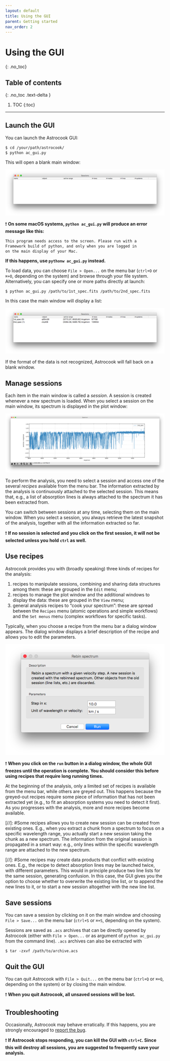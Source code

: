 ```yaml
---
layout: default
title: Using the GUI
parent: Getting started
nav_order: 2
---
```


# Using the GUI
{: .no_toc}

## Table of contents
{: .no_toc .text-delta }

1. TOC
{:toc}
---

## Launch the GUI

You can launch the Astrocook GUI:
```
$ cd /your/path/astrocook/
$ python ac_gui.py
```
This will open a blank main window:

![Main window](img/main_window.png)

❗️ **On some macOS systems, `python ac_gui.py` will produce an error message like this:**
```
This program needs access to the screen. Please run with a
Framework build of python, and only when you are logged in
on the main display of your Mac.
```
**If this happens, use `pythonw ac_gui.py` instead.**

To load data, you can choose `File > Open...` on the menu bar (`ctrl+O` or `⌘+O`, depending on the system) and browse through your file system. Alternatively, you can specify one or more paths directly at launch:
```
$ python ac_gui.py /path/to/1st_spec.fits /path/to/2nd_spec.fits
```
In this case the main window will display a list:

![Main window filled](img/main_window_filled.png)

If the format of the data is not recognized, Astrocook will fall back on a blank window.

## Manage sessions

Each item in the main window is called a *session*. A session is created whenever a new spectrum is loaded. When you select a session on the main window, its spectrum is displayed in the plot window:

![Plot window](img/plot_window.png)

To perform the analysis, you need to select a session and access one of the several *recipes* available from the menu bar. The information extracted by the analysis is continuously attached to the selected session. This means that, e.g., a list of absorption lines is always attached to the spectrum it has been extracted from.

You can switch between sessions at any time, selecting them on the main window. When you select a session, you always retrieve the latest snapshot of the analysis, together with all the information extracted so far.

❗️ **If no session is selected and you click on the first session, it will not be selected unless you hold `ctrl` as well.**

## Use recipes

Astrocook provides you with (broadly speaking) three kinds of recipes for the analysis:

1. recipes to manipulate sessions, combining and sharing data structures among them: these are grouped in the `Edit` menu;
2. recipes to manage the plot window and the additional windows to display the data: these are grouped in the `View` menu;
3. general analysis recipes to “cook your spectrum”: these are spread between the `Recipes` menu (atomic operations and simple workflows) and the `Set menus` menu (complex workflows for specific tasks).

Typically, when you choose a recipe from the menu bar a dialog window appears. The dialog window displays a brief description of the recipe and allows you to edit the parameters.

![Dialog window](img/dialog_window.png)

❗️ **When you click on the `run` button in a dialog window, the whole GUI freezes until the operation is complete. You should consider this before using recipes that require long running times.**

At the beginning of the analysis, only a limited set of recipes is available from the menu bar, while others are greyed out. This happens because the greyed-out recipes require some piece of information that has not been extracted yet (e.g., to fit an absorption systems you need to detect it first). As you progresses with the analysis, more and more recipes become available.

[//]: #Some recipes allows you to create new session can be created from existing ones. E.g., when you extract a chunk from a spectrum to focus on a specific wavelength range, you actually start a new session taking the chunk as a new spectrum. The information from the original session is propagated in a smart way: e.g., only lines within the specific wavelength range are attached to the new spectrum.

[//]: #Some recipes may create data products that conflict with existing ones. E.g., the recipe to detect absorption lines may be launched twice, with different parameters. This would in principle produce two line lists for the same session, generating confusion. In this case, the GUI gives you the option to choose whether to overwrite the existing line list, or to append the new lines to it, or to start a new session altogether with the new line list.

## Save sessions

You can save a session by clicking on it on the main window and choosing `File > Save...` on the menu bar (`ctrl+S` or `⌘+S`, depending on the system).

Sessions are saved as `.acs` archives that can be directly opened by Astrocook (either with `File > Open...` or as argument of `python ac_gui.py` from the command line). `.acs` archives can also be extracted with
```
$ tar -zxvf /path/to/archive.acs
```

## Quit the GUI

You can quit Astrocook with `File > Quit...` on the menu bar (`ctrl+Q` or `⌘+Q`, depending on the system) or by closing the main window.

❗️ **When you quit Astrocook, all unsaved sessions will be lost.**


## Troubleshooting

Occasionally, Astrocook may behave erratically. If this happens, you are strongly encouraged to [report the bug](mailto:guido.cupani@inaf.it).

❗️ **If Astrocook stops responding, you can kill the GUI with `ctrl+C`. Since this will destroy all sessions, you are suggested to frequently save your analysis.**
